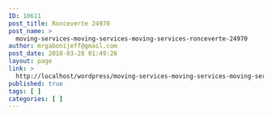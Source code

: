 ```yaml
---
ID: 10611
post_title: Ronceverte 24970
post_name: >
  moving-services-moving-services-moving-services-ronceverte-24970
author: mrgabonijeff@gmail.com
post_date: 2018-03-28 01:49:26
layout: page
link: >
  http://localhost/wordpress/moving-services-moving-services-moving-services-ronceverte-24970/
published: true
tags: [ ]
categories: [ ]
---
```

